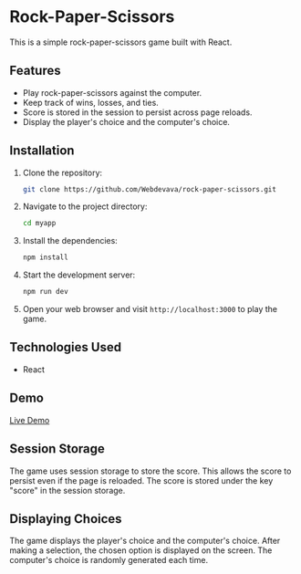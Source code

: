 
# Rock-Paper-Scissors

This is a simple rock-paper-scissors game built with React.

## Features

- Play rock-paper-scissors against the computer.
- Keep track of wins, losses, and ties.
- Score is stored in the session to persist across page reloads.
- Display the player's choice and the computer's choice.

## Installation

1. Clone the repository:

   ```bash
   git clone https://github.com/Webdevava/rock-paper-scissors.git
   ```

2. Navigate to the project directory:

   ```bash
   cd myapp
   ```

3. Install the dependencies:

   ```bash
   npm install
   ```

4. Start the development server:

   ```bash
   npm run dev
   ```

5. Open your web browser and visit `http://localhost:3000` to play the game.

## Technologies Used

- React

## Demo

[Live Demo](https://rock-paper-scissor-webdevava.vercel.app/)

## Session Storage

The game uses session storage to store the score. This allows the score to persist even if the page is reloaded. The score is stored under the key "score" in the session storage.

## Displaying Choices

The game displays the player's choice and the computer's choice. After making a selection, the chosen option is displayed on the screen. The computer's choice is randomly generated each time.


